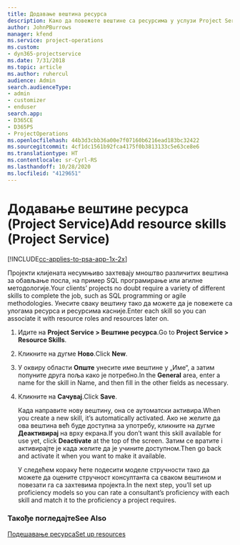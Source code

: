 ```yaml
---
title: Додавање вештина ресурса
description: Како да повежете вештине са ресурсима у услузи Project Service
author: JohnPBurrows
manager: kfend
ms.service: project-operations
ms.custom:
- dyn365-projectservice
ms.date: 7/31/2018
ms.topic: article
ms.author: ruhercul
audience: Admin
search.audienceType:
- admin
- customizer
- enduser
search.app:
- D365CE
- D365PS
- ProjectOperations
ms.openlocfilehash: 44b3d3cbb36a00e7f07160b6216ead183bc32422
ms.sourcegitcommit: 4cf1dc1561b92fca4175f0b3813133c5e63ce8e6
ms.translationtype: HT
ms.contentlocale: sr-Cyrl-RS
ms.lasthandoff: 10/28/2020
ms.locfileid: "4129651"
---
```

# <a name="add-resource-skills-project-service"></a><span data-ttu-id="d5744-103">Додавање вештине ресурса (Project Service)</span><span class="sxs-lookup"><span data-stu-id="d5744-103">Add resource skills (Project Service)</span></span>

[!INCLUDE[cc-applies-to-psa-app-1x-2x](../includes/cc-applies-to-psa-app-1x-2x.md)]

<span data-ttu-id="d5744-104">Пројекти клијената несумњиво захтевају мноштво различитих вештина за обављање посла, на пример SQL програмирање или агилне методологије.</span><span class="sxs-lookup"><span data-stu-id="d5744-104">Your clients’ projects no doubt require a variety of different skills to complete the job, such as SQL programming or agile methodologies.</span></span> <span data-ttu-id="d5744-105">Унесите сваку вештину тако да можете да је повежете са улогама ресурса и ресурсима касније.</span><span class="sxs-lookup"><span data-stu-id="d5744-105">Enter each skill so you can associate it with resource roles and resources later on.</span></span>  
  
1. <span data-ttu-id="d5744-106">Идите на **Project Service > Вештине ресурса**.</span><span class="sxs-lookup"><span data-stu-id="d5744-106">Go to **Project Service > Resource Skills**.</span></span>  
  
2. <span data-ttu-id="d5744-107">Кликните на дугме **Ново**.</span><span class="sxs-lookup"><span data-stu-id="d5744-107">Click **New**.</span></span>  
  
3. <span data-ttu-id="d5744-108">У оквиру области **Опште** унесите име вештине у „Име“, а затим попуните друга поља како је потребно.</span><span class="sxs-lookup"><span data-stu-id="d5744-108">In the **General** area, enter a name for the skill in Name, and then fill in the other fields as necessary.</span></span>  
  
4. <span data-ttu-id="d5744-109">Кликните на **Сачувај**.</span><span class="sxs-lookup"><span data-stu-id="d5744-109">Click **Save**.</span></span>  
  
   <span data-ttu-id="d5744-110">Када направите нову вештину, она се аутоматски активира.</span><span class="sxs-lookup"><span data-stu-id="d5744-110">When you create a new skill, it’s automatically activated.</span></span> <span data-ttu-id="d5744-111">Ако не желите да ова вештина већ буде доступна за употребу, кликните на дугме **Деактивирај** на врху екрана.</span><span class="sxs-lookup"><span data-stu-id="d5744-111">If you don’t want this skill available for use yet, click **Deactivate** at the top of the screen.</span></span> <span data-ttu-id="d5744-112">Затим се вратите i активирајте је када желите да је учините доступном.</span><span class="sxs-lookup"><span data-stu-id="d5744-112">Then go back and activate it when you want to make it available.</span></span>  
  
   <span data-ttu-id="d5744-113">У следећем кораку ћете подесити моделе стручности тако да можете да оцените стручност консултанта са сваком вештином и повезати га са захтевима пројекта.</span><span class="sxs-lookup"><span data-stu-id="d5744-113">In the next step, you’ll set up proficiency models so you can rate a consultant’s proficiency with each skill and match it to the proficiency a project requires.</span></span>  
  
### <a name="see-also"></a><span data-ttu-id="d5744-114">Такође погледајте</span><span class="sxs-lookup"><span data-stu-id="d5744-114">See Also</span></span>  
 [<span data-ttu-id="d5744-115">Подешавање ресурса</span><span class="sxs-lookup"><span data-stu-id="d5744-115">Set up resources</span></span>](../psa/set-up-resources.md)
